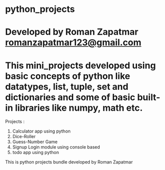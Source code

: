 # python_projects
# Developed by Roman Zapatmar <romanzapatmar123@gmail.com>
# This mini_projects developed using basic concepts of python like datatypes, list, tuple, set and dictionaries and some of basic built-in libraries like numpy, math etc. 

Projects : 
1. Calculator app using python
2. Dice-Roller
3. Guess-Number Game
4. Signup Login module using console based
5. todo app using python

This is python projects bundle developed by Roman Zapatmar

